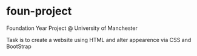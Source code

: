 # foun-project

Foundation Year Project @ University of Manchester

Task is to create a website using HTML and alter appearence via CSS and BootStrap

